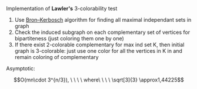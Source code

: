 Implementation of __Lawler's__ 3-colorability test
1. Use [Bron–Kerbosch](https://en.wikipedia.org/wiki/Bron%E2%80%93Kerbosch_algorithm) algorithm for finding all maximal independant sets in graph
2. Check the induced subgraph on each complementary set of vertices for bipartiteness (just coloring them one by one)
3. If there exist 2-colorable complementary for max ind set K, then initial graph is 3-colorable:
   just use one color for all the vertices in K in and remain coloring of complementary 


Asymptotic: 
```math
O(mn\cdot 3^{n/3}), \ \ \ \ where\ \ \ \ \sqrt[3]{3} \approx1,44225
```
